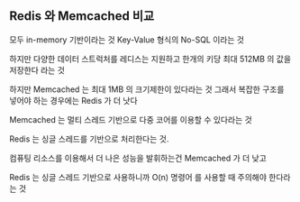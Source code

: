 ## Redis 와 Memcached 비교 

모두 in-memory 기반이라는 것 Key-Value 형식의 No-SQL 이라는 것

하지만 다양한 데이터 스트럭처를 레디스는 지원하고 한개의 키당 최대 512MB 의 값을 저장한다 라는 것 

하지만 Memcached 는 최대 1MB 의 크기제한이 있다라는 것 그래서 복잡한 구조를 넣어야 하는 경우에는 Redis 가 더 낫다
 
Memcached 는 멀티 스레드 기반으로 다중 코어를 이용할 수 있다라는 것 
 
Redis 는 싱글 스레드를 기반으로 처리한다는 것. 

컴퓨팅 리소스를 이용해서 더 나은 성능을 발휘하는건 Memcached 가 더 낮고  

Redis 는 싱글 스레드 기반으로 사용하니까 O(n) 명령어 를 사용할 때 주의해야 한다라는 것 


